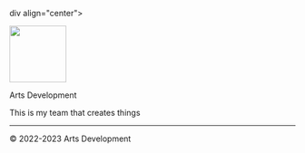 div align="center">
  <p>
    <img src="https://i.imgur.com/2i8bsue.png" width="100" />
  </p>
  Arts Development
<p>
This is my team that creates things
</p>

---

© 2022-2023 Arts Development
